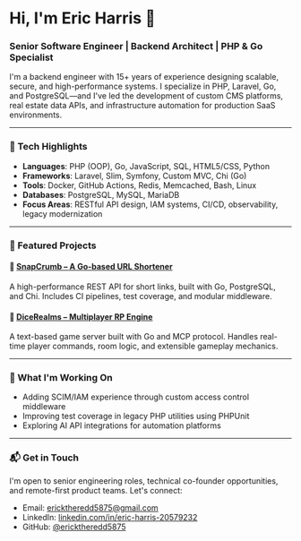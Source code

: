 # Hi, I'm Eric Harris 👋

### Senior Software Engineer | Backend Architect | PHP & Go Specialist

I'm a backend engineer with 15+ years of experience designing scalable, secure, and high-performance systems. I specialize in PHP, Laravel, Go, and PostgreSQL—and I've led the development of custom CMS platforms, real estate data APIs, and infrastructure automation for production SaaS environments.

---

### 🔧 Tech Highlights
- **Languages**: PHP (OOP), Go, JavaScript, SQL, HTML5/CSS, Python
- **Frameworks**: Laravel, Slim, Symfony, Custom MVC, Chi (Go)
- **Tools**: Docker, GitHub Actions, Redis, Memcached, Bash, Linux
- **Databases**: PostgreSQL, MySQL, MariaDB
- **Focus Areas**: RESTful API design, IAM systems, CI/CD, observability, legacy modernization

---

### 🧪 Featured Projects

#### 🔗 [SnapCrumb – A Go-based URL Shortener](https://github.com/ericktheredd5875/snapcrumb-backend)
A high-performance REST API for short links, built with Go, PostgreSQL, and Chi. Includes CI pipelines, test coverage, and modular middleware.

#### 🎲 [DiceRealms – Multiplayer RP Engine](https://github.com/ericktheredd5875/dicerealms)
A text-based game server built with Go and MCP protocol. Handles real-time player commands, room logic, and extensible gameplay mechanics.

---

### 🚀 What I'm Working On
- Adding SCIM/IAM experience through custom access control middleware
- Improving test coverage in legacy PHP utilities using PHPUnit
- Exploring AI API integrations for automation platforms

---

### 📬 Get in Touch
I'm open to senior engineering roles, technical co-founder opportunities, and remote-first product teams. Let's connect:

- Email: ericktheredd5875@gmail.com
- LinkedIn: [linkedin.com/in/eric-harris-20579232](https://www.linkedin.com/in/eric-harris-20579232/)
- GitHub: [@ericktheredd5875](https://github.com/ericktheredd5875)
